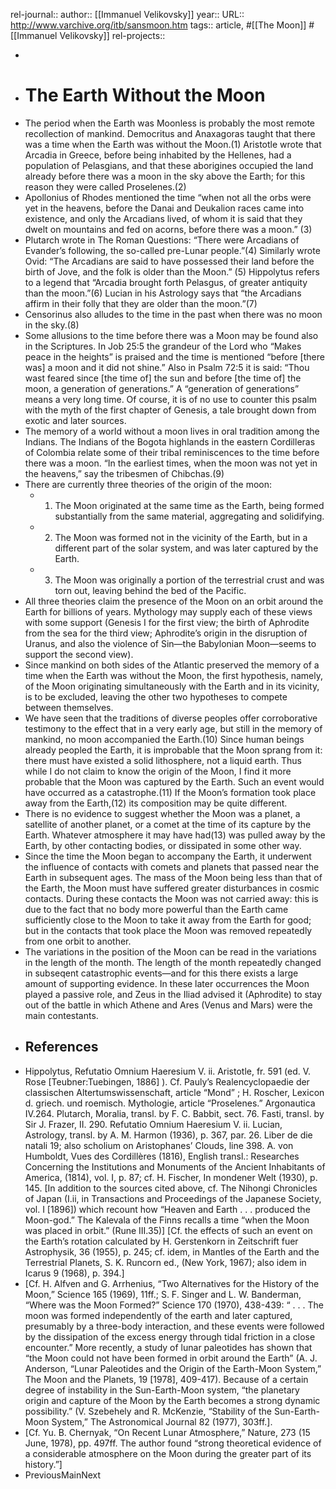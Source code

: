 rel-journal::
author:: [[Immanuel Velikovsky]]
year::
URL:: http://www.varchive.org/itb/sansmoon.htm
tags:: article, #[[The Moon]] #[[Immanuel Velikovsky]]
rel-projects::

-
- # The Earth Without the Moon
- The period when the Earth was Moonless is probably the most remote recollection of mankind. Democritus and Anaxagoras taught that there was a time when the Earth was without the Moon.(1) Aristotle wrote that Arcadia in Greece, before being inhabited by the Hellenes, had a population of Pelasgians, and that these aborigines occupied the land already before there was a moon in the sky above the Earth; for this reason they were called Proselenes.(2)
- Apollonius of Rhodes mentioned the time “when not all the orbs were yet in the heavens, before the Danai and Deukalion races came into existence, and only the Arcadians lived, of whom it is said that they dwelt on mountains and fed on acorns, before there was a moon.” (3)
- Plutarch wrote in The Roman Questions: “There were Arcadians of Evander’s following, the so-called pre-Lunar people.”(4) Similarly wrote Ovid: “The Arcadians are said to have possessed their land before the birth of Jove, and the folk is older than the Moon.” (5) Hippolytus refers to a legend that “Arcadia brought forth Pelasgus, of greater antiquity than the moon.”(6) Lucian in his Astrology says that “the Arcadians affirm in their folly that they are older than the moon.”(7)
- Censorinus also alludes to the time in the past when there was no moon in the sky.(8)
- Some allusions to the time before there was a Moon may be found also in the Scriptures. In Job 25:5 the grandeur of the Lord who “Makes peace in the heights” is praised and the time is mentioned “before [there was] a moon and it did not shine.” Also in Psalm 72:5 it is said: “Thou wast feared since [the time of] the sun and before [the time of] the moon, a generation of generations.” A “generation of generations” means a very long time. Of course, it is of no use to counter this psalm with the myth of the first chapter of Genesis, a tale brought down from exotic and later sources.
- The memory of a world without a moon lives in oral tradition among the Indians. The Indians of the Bogota highlands in the eastern Cordilleras of Colombia relate some of their tribal reminiscences to the time before there was a moon. “In the earliest times, when the moon was not yet in the heavens,” say the tribesmen of Chibchas.(9)
- There are currently three theories of the origin of the moon:
	- 1) The Moon originated at the same time as the Earth, being formed substantially from the same material, aggregating and solidifying.
	- 2) The Moon was formed not in the vicinity of the Earth, but in a different part of the solar system, and was later captured by the Earth.
	- 3) The Moon was originally a portion of the terrestrial crust and was torn out, leaving behind the bed of the Pacific.
- All three theories claim the presence of the Moon on an orbit around the Earth for billions of years. Mythology may supply each of these views with some support (Genesis I for the first view; the birth of Aphrodite from the sea for the third view; Aphrodite’s origin in the disruption of Uranus, and also the violence of Sin—the Babylonian Moon—seems to support the second view).
- Since mankind on both sides of the Atlantic preserved the memory of a time when the Earth was without the Moon, the first hypothesis, namely, of the Moon originating simultaneously with the Earth and in its vicinity, is to be excluded, leaving the other two hypotheses to compete between themselves.
- We have seen that the traditions of diverse peoples offer corroborative testimony to the effect that in a very early age, but still in the memory of mankind, no moon accompanied the Earth.(10) Since human beings already peopled the Earth, it is improbable that the Moon sprang from it: there must have existed a solid lithosphere, not a liquid earth. Thus while I do not claim to know the origin of the Moon, I find it more probable that the Moon was captured by the Earth. Such an event would have occurred as a catastrophe.(11) If the Moon’s formation took place away from the Earth,(12) its composition may be quite different.
- There is no evidence to suggest whether the Moon was a planet, a satellite of another planet, or a comet at the time of its capture by the Earth. Whatever atmosphere it may have had(13) was pulled away by the Earth, by other contacting bodies, or dissipated in some other way.
- Since the time the Moon began to accompany the Earth, it underwent the influence of contacts with comets and planets that passed near the Earth in subsequent ages. The mass of the Moon being less than that of the Earth, the Moon must have suffered greater disturbances in cosmic contacts. During these contacts the Moon was not carried away: this is due to the fact that no body more powerful than the Earth came sufficiently close to the Moon to take it away from the Earth for good; but in the contacts that took place the Moon was removed repeatedly from one orbit to another.
- The variations in the position of the Moon can be read in the variations in the length of the month. The length of the month repeatedly changed in subseqent catastrophic events—and for this there exists a large amount of supporting evidence. In these later occurrences the Moon played a passive role, and Zeus in the Iliad advised it (Aphrodite) to stay out of the battle in which Athene and Ares (Venus and Mars) were the main contestants.
- ## References
- Hippolytus, Refutatio Omnium Haeresium V. ii.
  Aristotle, fr. 591 (ed. V. Rose [Teubner:Tuebingen, 1886] ). Cf. Pauly’s Realencyclopaedie der classischen Altertumswissenschaft, article “Mond” ; H. Roscher, Lexicon d. griech. und roemisch. Mythologie, article “Proselenes.”
  Argonautica IV.264.
  Plutarch, Moralia, transl. by F. C. Babbit, sect. 76.
  Fasti, transl. by Sir J. Frazer, II. 290.
  Refutatio Omnium Haeresium V. ii.
  Lucian, Astrology, transl. by A. M. Harmon (1936), p. 367, par. 26.
  Liber de die natali 19; also scholium on Aristophanes’ Clouds, line 398.
  A. von Humboldt, Vues des Cordillères (1816), English transl.: Researches Concerning the Institutions and Monuments of the Ancient Inhabitants of America, (1814), vol. I, p. 87; cf. H. Fischer, In mondener Welt (1930), p. 145.
  [In addition to the sources cited above, cf. The Nihongi Chronicles of Japan (I.ii, in Transactions and Proceedings of the Japanese Society, vol. I [1896]) which recount how “Heaven and Earth . . . produced the Moon-god.” The Kalevala of the Finns recalls a time “when the Moon was placed in orbit.” (Rune III.35)]
  [Cf. the effects of such an event on the Earth’s rotation calculated by H. Gerstenkorn in Zeitschrift fuer Astrophysik, 36 (1955), p. 245; cf. idem, in Mantles of the Earth and the Terrestrial Planets, S. K. Runcorn ed., (New York, 1967); also idem in Icarus 9 (1968), p. 394.]
- [Cf. H. Alfven and G. Arrhenius, “Two Alternatives for the History of the Moon,” Science 165 (1969), 11ff.; S. F. Singer and L. W. Banderman, “Where was the Moon Formed?” Science 170 (1970), 438-439: “ . . . The moon was formed independently of the earth and later captured, presumably by a three-body interaction, and these events were followed by the dissipation of the excess energy through tidal friction in a close encounter.” More recently, a study of lunar paleotides has shown that “the Moon could not have been formed in orbit around the Earth” (A. J. Anderson, “Lunar Paleotides and the Origin of the Earth-Moon System,” The Moon and the Planets, 19 [1978], 409-417). Because of a certain degree of instability in the Sun-Earth-Moon system, “the planetary origin and capture of the Moon by the Earth becomes a strong dynamic possibility.” (V. Szebehely and R. McKenzie, “Stability of the Sun-Earth-Moon System,” The Astronomical Journal 82 (1977), 303ff.].
- [Cf. Yu. B. Chernyak, “On Recent Lunar Atmosphere,” Nature, 273 (15 June, 1978), pp. 497ff. The author found “strong theoretical evidence of a considerable atmosphere on the Moon during the greater part of its history.”]
- PreviousMainNext
